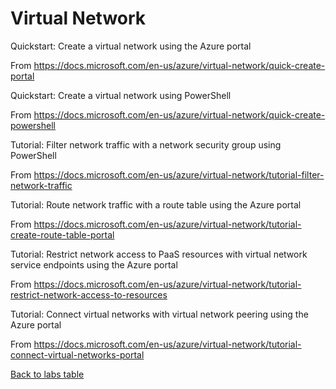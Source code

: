 # Virtual Network

Quickstart: Create a virtual network using the Azure portal

From <https://docs.microsoft.com/en-us/azure/virtual-network/quick-create-portal> 

Quickstart: Create a virtual network using PowerShell

From <https://docs.microsoft.com/en-us/azure/virtual-network/quick-create-powershell> 

Tutorial: Filter network traffic with a network security group using PowerShell

From <https://docs.microsoft.com/en-us/azure/virtual-network/tutorial-filter-network-traffic> 

Tutorial: Route network traffic with a route table using the Azure portal

From <https://docs.microsoft.com/en-us/azure/virtual-network/tutorial-create-route-table-portal> 

Tutorial: Restrict network access to PaaS resources with virtual network service endpoints using the Azure portal

From <https://docs.microsoft.com/en-us/azure/virtual-network/tutorial-restrict-network-access-to-resources> 

Tutorial: Connect virtual networks with virtual network peering using the Azure portal

From <https://docs.microsoft.com/en-us/azure/virtual-network/tutorial-connect-virtual-networks-portal> 

[Back to labs table](./01Labs.MD)
